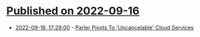 # [Published on 2022-09-16](index.md)

* [2022-09-16, 17:29:00](https://tech.slashdot.org/story/22/09/16/1729236/parler-pivots-to-uncancelable-cloud-services?utm_source=rss1.0mainlinkanon&utm_medium=feed) - [Parler Pivots To 'Uncancelable' Cloud Services](https://tech.slashdot.org/story/22/09/16/1729236/parler-pivots-to-uncancelable-cloud-services?utm_source=rss1.0mainlinkanon&utm_medium=feed)
